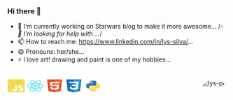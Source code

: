 ### Hi there 👋

<!--
**Lyss2120/Lyss2120** is a ✨ _special_ ✨ repository because its `README.md` (this file) appears on your GitHub profile.

Here are some ideas to get you started:-->

- 🔭 I’m currently working on Starwars blog to make it more awesome...
/*- 🤔 I’m looking for help with ...*/
- 📫 How to reach me: https://www.linkedin.com/in/lys-silva/...
- 😄 Pronouns: her/she...
- ⚡ I love art! drawing and paint is one of my hobbies...

<div style="display: inline_block"><br>
  <img align="center" alt="Rafa-Js" height="30" width="40" src="https://raw.githubusercontent.com/devicons/devicon/master/icons/javascript/javascript-plain.svg">
  <img align="center" alt="Rafa-React" height="30" width="40" src="https://raw.githubusercontent.com/devicons/devicon/master/icons/react/react-original.svg">
  <img align="center" alt="Rafa-HTML" height="30" width="40" src="https://raw.githubusercontent.com/devicons/devicon/master/icons/html5/html5-original.svg">
  <img align="center" alt="Rafa-CSS" height="30" width="40" src="https://raw.githubusercontent.com/devicons/devicon/master/icons/css3/css3-original.svg">
  <img align="center" alt="Rafa-Python" height="30" width="40" src="https://raw.githubusercontent.com/devicons/devicon/master/icons/python/python-original.svg">
  <img align="right" alt="lys-pic" height="150" style="border-radius:50px;" src="https://www.canva.com/design/DAFb03BRVwo/qw-60dId02CxOGDlgfowYA/view?utm_content=DAFb03BRVwo&utm_campaign=share_your_design&utm_medium=link&utm_source=shareyourdesignpanel">
</div>
